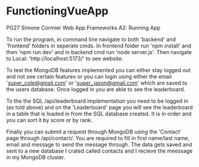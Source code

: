 # FunctioningVueApp

PG27 Simone Cormier 
Web App Frameworks 
A2: Running App

To run the program, in command line navigate to both 'backend' and 'frontend' folders in seperate cmds. In frontend folder run 'npm install' and then 'npm run dev' and in backend cmd run 'node server.js'.
Then navigate to Local: 'http://localhost:5173/' to see website.

To test the MongoDB features implemented you can either stay logged out and not see certain features or you can login using either the email 'super_cole@gmail.com' or 'super_jason@gmail.com' which are saved to the users database. Once logged in you are able to see the leaderboard. 

To the the SQL /api/leaderboard implementation you need to be logged in (as told above) and on the 'Leaderboard' page you will see the leaderboard in a table that is loaded in from the SQL database created. It is in order and you can sort it by score or by rank.

Finally you can submit a request through MongoDB using the 'Contact' page through /api/contact/. You are required to fill in first name/last name, email and message to send the message through. The data gets saved and sent to a new database I crated called contacts and I recieve the meessage in my MongoDB cluster. 
